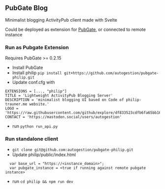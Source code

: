 ## PubGate Blog
Minimalist blogging ActivityPub client made with Svelte

Could be deployed as extension for [PubGate](https://github.com/autogestion/pubgate), or connected to remote instance

### Run as Pubgate Extension

Requires PubGate >= 0.2.15

 - Install PubGate
 - Install philip ```pip install git+https://github.com/autogestion/pubgate-philip.git```
 - Update conf.cfg with
```
EXTENSIONS = [..., "philip"]
TITLE = 'Lightweight ActivityPub Blogging Server'
DESCRIPTION = 'minimalist blogging UI based on Code of philip-trauner.me website.'
LOGO = 'https://raw.githubusercontent.com/github/explore/df833523cdfb6fa65bb162c67405302a494d6c52/topics/activitypub/activitypub.png'
CONTACT = 'https://mastodon.social/users/autogestion'
```
 - run ```python run_api.py```



### Run standalone client

  - ```git clone git@github.com:autogestion/pubgate-philip.git```
  - Update philip/public/index.html 
  ```
    var base_url = "https://<instance_domain>";
    var pubgate_instance = <true if running against remote pubgate instance>
  ```
  - run ```cd philip && npm run dev```